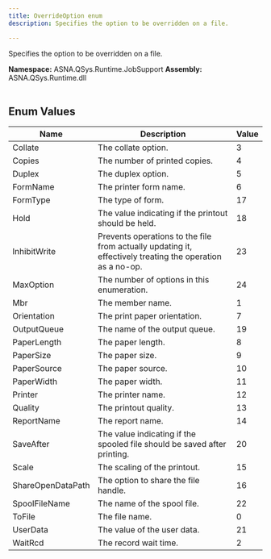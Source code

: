 ```yaml
---
title: OverrideOption enum
description: Specifies the option to be overridden on a file.

---
```


Specifies the option to be overridden on a file.

**Namespace:** ASNA.QSys.Runtime.JobSupport
**Assembly:** ASNA.QSys.Runtime.dll
<br>
<br>

## Enum Values

| Name | Description | Value
| --- | --- | --- 
| Collate | The collate option. | 3 |
| Copies | The number of printed copies. | 4 |
| Duplex | The duplex option. | 5 |
| FormName | The printer form name. | 6 |
| FormType | The type of form. | 17 |
| Hold | The value indicating if the printout should be held. | 18 |
| InhibitWrite | Prevents operations to the file from actually updating it, effectively treating the operation as a no-op. | 23 |
| MaxOption | The number of options in this enumeration. | 24 |
| Mbr | The member name. | 1 |
| Orientation | The print paper orientation. | 7 |
| OutputQueue | The name of the output queue. | 19 |
| PaperLength | The paper length. | 8 |
| PaperSize | The paper size. | 9 |
| PaperSource | The paper source. | 10 |
| PaperWidth | The paper width. | 11 |
| Printer | The printer name. | 12 |
| Quality | The printout quality. | 13 |
| ReportName | The report name. | 14 |
| SaveAfter | The value indicating if the spooled file should be saved after printing. | 20 |
| Scale | The scaling of the printout. | 15 |
| ShareOpenDataPath | The option to share the file handle. | 16 |
| SpoolFileName | The name of the spool file. | 22 |
| ToFile | The file name. | 0 |
| UserData | The value of the user data. | 21 |
| WaitRcd | The record wait time. | 2 |
